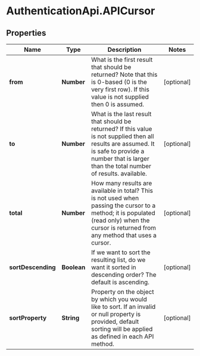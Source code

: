 # AuthenticationApi.APICursor

## Properties

Name | Type | Description | Notes
------------ | ------------- | ------------- | -------------
**from** | **Number** | What is the first result that should be returned? Note that this is 0-based (0 is the very first row). If this value is not supplied then 0 is assumed. | [optional] 
**to** | **Number** | What is the last result that should be returned? If this value is not supplied then all results are assumed. It is safe to provide a number that is larger than the total number of results.             available. | [optional] 
**total** | **Number** | How many results are available in total? This is not used when passing the cursor to a method; it is populated (read only) when the cursor is returned from any method that uses a cursor. | [optional] 
**sortDescending** | **Boolean** | If we want to sort the resulting list, do we want it sorted in descending order?  The default is ascending. | [optional] 
**sortProperty** | **String** | Property on the object by which you would like to sort.  If an invalid or null property is provided, default sorting will be applied as defined in each API method. | [optional] 


